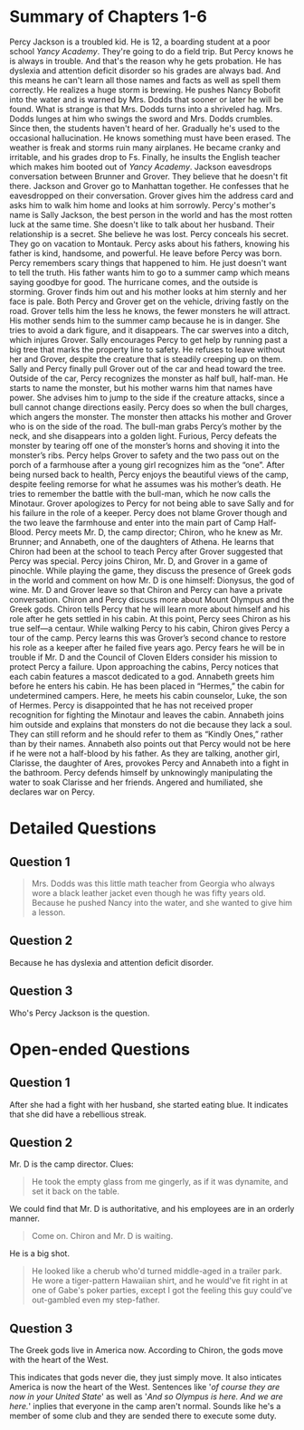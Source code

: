 # Summary of Chapters 1-6
Percy Jackson is a troubled kid. He is 12, a boarding student at a poor school _Yancy Academy_. They're going to do a field trip. But Percy knows he is always in trouble. And that's the reason why he gets probation. He has dyslexia and attention deficit disorder so his grades are always bad. And this means he can't learn all those names and facts as well as spell them correctly. He realizes a huge storm is brewing. He pushes Nancy Bobofit into the water and is warned by Mrs. Dodds that sooner or later he will be found. What is strange is that Mrs. Dodds turns into a shriveled hag. Mrs. Dodds lunges at him who swings the sword and Mrs. Dodds crumbles. Since then, the students haven't heard of her. Gradually he's used to the occasional hallucination. He knows something must have been erased. The weather is freak and storms ruin many airplanes. He became cranky and irritable, and his grades drop to Fs. Finally, he insults the English teacher which makes him booted out of _Yancy Academy_. Jackson eavesdrops conversation between Brunner and Grover. They believe that he doesn't fit there. Jackson and Grover go to Manhattan together. He confesses that he eavesdropped on their conversation. Grover gives him the address card and asks him to walk him home and looks at him sorrowly. Percy's mother's name is Sally Jackson, the best person in the world and has the most rotten luck at the same time. She doesn't like to talk about her husband. Their relationship is a secret. She believe he was lost. Percy conceals his secret. They go on vacation to Montauk. Percy asks about his fathers, knowing his father is kind, handsome, and powerful. He leave before Percy was born. Percy remembers scary things that happened to him. He just doesn't want to tell the truth. His father wants him to go to a summer camp which means saying goodbye for good. The hurricane comes, and the outside is storming. Grover finds him out and his mother looks at him sternly and her face is pale. Both Percy and Grover get on the vehicle, driving fastly on the road. Grover tells him the less he knows, the fewer monsters he will attract. His mother sends him to the summer camp because he is in danger. She tries to avoid a dark figure, and it disappears. The car swerves into a ditch, which injures Grover. Sally encourages Percy to get help by running past a big tree that marks the property line to safety. He refuses to leave without her and Grover, despite the creature that is steadily creeping up on them. Sally and Percy finally pull Grover out of the car and head toward the tree. Outside of the car, Percy recognizes the monster as half bull, half-man. He starts to name the monster, but his mother warns him that names have power. She advises him to jump to the side if the creature attacks, since a bull cannot change directions easily. Percy does so when the bull charges, which angers the monster. The monster then attacks his mother and Grover who is on the side of the road. The bull-man grabs Percy’s mother by the neck, and she disappears into a golden light. Furious, Percy defeats the monster by tearing off one of the monster’s horns and shoving it into the monster’s ribs. Percy helps Grover to safety and the two pass out on the porch of a farmhouse after a young girl recognizes him as the “one”. After being nursed back to health, Percy enjoys the beautiful views of the camp, despite feeling remorse for what he assumes was his mother’s death. He tries to remember the battle with the bull-man, which he now calls the Minotaur. Grover apologizes to Percy for not being able to save Sally and for his failure in the role of a keeper. Percy does not blame Grover though and the two leave the farmhouse and enter into the main part of Camp Half-Blood. Percy meets Mr. D, the camp director; Chiron, who he knew as Mr. Brunner; and Annabeth, one of the daughters of Athena. He learns that Chiron had been at the school to teach Percy after Grover suggested that Percy was special. Percy joins Chiron, Mr. D, and Grover in a game of pinochle. While playing the game, they discuss the presence of Greek gods in the world and comment on how Mr. D is one himself: Dionysus, the god of wine. Mr. D and Grover leave so that Chiron and Percy can have a private conversation. Chiron and Percy discuss more about Mount Olympus and the Greek gods. Chiron tells Percy that he will learn more about himself and his role after he gets settled in his cabin. At this point, Percy sees Chiron as his true self—a centaur. While walking Percy to his cabin, Chiron gives Percy a tour of the camp. Percy learns this was Grover’s second chance to restore his role as a keeper after he failed five years ago. Percy fears he will be in trouble if Mr. D and the Council of Cloven Elders consider his mission to protect Percy a failure. Upon approaching the cabins, Percy notices that each cabin features a mascot dedicated to a god. Annabeth greets him before he enters his cabin. He has been placed in “Hermes,” the cabin for undetermined campers. Here, he meets his cabin counselor, Luke, the son of Hermes. Percy is disappointed that he has not received proper recognition for fighting the Minotaur and leaves the cabin. Annabeth joins him outside and explains that monsters do not die because they lack a soul. They can still reform and he should refer to them as “Kindly Ones,” rather than by their names. Annabeth also points out that Percy would not be here if he were not a half-blood by his father. As they are talking, another girl, Clarisse, the daughter of Ares, provokes Percy and Annabeth into a fight in the bathroom. Percy defends himself by unknowingly manipulating the water to soak Clarisse and her friends. Angered and humiliated, she declares war on Percy. 


# Detailed Questions
## Question 1
>Mrs. Dodds was this little math teacher from  Georgia who always wore a black leather jacket even though he was fifty years old. 
Because he pushed Nancy into the water, and she wanted to give him a lesson. 

## Question 2
Because he has dyslexia and attention deficit disorder. 

## Question 3
Who's Percy Jackson is the question.


# Open-ended Questions
## Question 1
After she had a fight with her husband, she started eating blue. It indicates that she did have a rebellious streak. 

## Question 2
Mr. D is the camp director. 
Clues:
>He took the empty glass from me gingerly, as if it was dynamite, and set it back on the table.

We could find that Mr. D is authoritative, and his employees are in an orderly manner. 

>Come on. Chiron and Mr. D is waiting.   

He is a big shot. 

>He looked like a cherub who'd turned middle-aged in a trailer park. He wore a tiger-pattern Hawaiian shirt, and he would've fit right in at one of Gabe's poker parties, except I got the feeling this guy could've out-gambled even my step-father.   

## Question 3
The Greek gods live in America now. According to Chiron, the gods move with the heart of the West. 

This indicates that gods never die, they just simply move. It also inticates America is now the heart of the West. Sentences like '_of course they are now in your United State_' as well as '_And so Olympus is here. And we are here._' inplies that everyone in the camp aren't normal. Sounds like he's a member of some club and they are sended there to execute some duty. 
